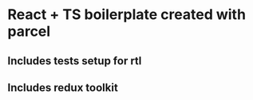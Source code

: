 # React + TS boilerplate created with parcel
## Includes tests setup for rtl
## Includes redux toolkit
